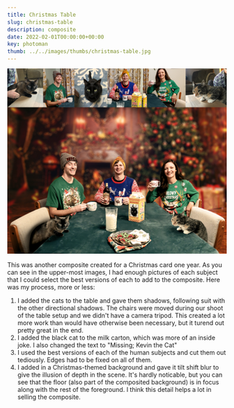 ```yaml
---
title: Christmas Table
slug: christmas-table
description: composite
date: 2022-02-01T00:00:00+00:00
key: photoman
thumb: ../../images/thumbs/christmas-table.jpg
---
```


![A christmas-themed table with three people and two cats sitting around it enjoying the holidays](../../images/photo-manipulation/christmas-table-composite.jpg)

This was another composite created for a Christmas card one year. As you can see in the upper-most images, I had enough pictures of each subject that I could select the best versions of each to add to the composite. Here was my process, more or less:

1. I added the cats to the table and gave them shadows, following suit with the other directional shadows. The chairs were moved during our shoot of the table setup and we didn't have a camera tripod. This created a lot more work than would have otherwise been necessary, but it turend out pretty great in the end. 
2. I added the black cat to the milk carton, which was more of an inside joke. I also changed the text to "Missing; Kevin the Cat"
3. I used the best versions of each of the human subjects and cut them out tediously. Edges had to be fixed on all of them.
4. I added in a Christmas-themed background and gave it tilt shift blur to give the illusion of depth in the scene. It's hardly noticable, but you can see that the floor (also part of the composited background) is in focus along with the rest of the foreground. I think this detail helps a lot in selling the composite.